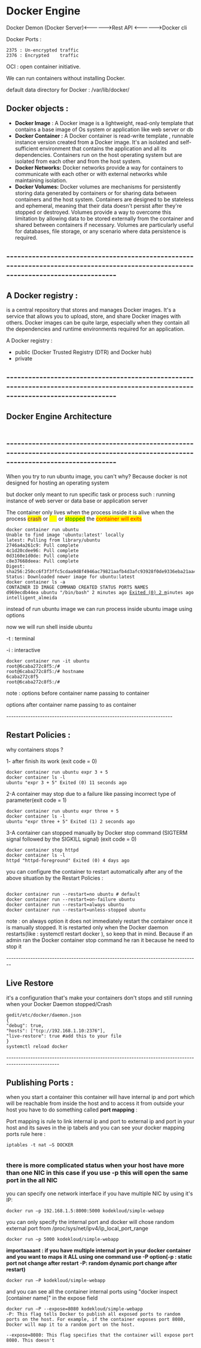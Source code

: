 # Docker Engine

Docker Demon (Docker Server)<------>Rest API  <------>Docker cli

Docker Ports :&#x20;

```
2375 : Un-encrypted traffic
2376 : Encrypted    traffic
```

&#x20;OCI : open container initiative.&#x20;

We can run containers without installing Docker.

default data directory for Docker : /var/lib/docker/

## Docker objects :&#x20;

* **Docker Image** : A Docker image is a lightweight, read-only template that contains a base image of Os system or application like web server or db
* **Docker Container :** A Docker container is read-write template , runnable instance version created from a Docker image. It's an isolated and self-sufficient environment that contains the application and all its dependencies. Containers run on the host operating system but are isolated from each other and from the host system.&#x20;
* **Docker Networks:** Docker networks provide a way for containers to communicate with each other or with external networks while maintaining isolation.
* **Docker Volumes:** Docker volumes are mechanisms for persistently storing data generated by containers or for sharing data between containers and the host system. Containers are designed to be stateless and ephemeral, meaning that their data doesn't persist after they're stopped or destroyed. Volumes provide a way to overcome this limitation by allowing data to be stored externally from the container and shared between containers if necessary. Volumes are particularly useful for databases, file storage, or any scenario where data persistence is required.

## ------------------------------------------------------------------------------------------------------------------------------------

## &#x20;A Docker registry :&#x20;

&#x20;is a central repository that stores and manages Docker images. It's a service that allows you to upload, store, and share Docker images with others. Docker images can be quite large, especially when they contain all the dependencies and runtime environments required for an application.

A Docker registry :&#x20;

* public  (Docker Trusted Registry (DTR) and Docker hub)
* private&#x20;

## ------------------------------------------------------------------------------------------------------------------------------------

## Docker Engine Architecture

<figure><img src=".gitbook/assets/Docker engine architecture.png" alt=""><figcaption></figcaption></figure>

## ------------------------------------------------------------------------------------------------------------------------------------&#x20;

When you try to run ubuntu image, you can't why? Because docker is not designed for hosting an operating system&#x20;

but docker only meant to run specific task or process such : running instance of web server or data base or application server

The container only lives when the process inside it is alive when the process <mark style="color:purple;">crash</mark> or <mark style="color:yellow;">die</mark> or <mark style="color:green;">stopped</mark> the <mark style="color:red;">container will exits</mark>&#x20;

<pre><code>docker container run ubuntu
Unable to find image 'ubuntu:latest' locally
latest: Pulling from library/ubuntu
2746a4a261c9: Pull complete
4c1d20cdee96: Pull complete
0d3160e1d0de: Pull complete
c8e37668deea: Pull complete
Digest: sha256:250cc6f3f3ffc5cdaa9d8f4946ac79821aafb4d3afc93928f0de9336eba21aa4
Status: Downloaded newer image for ubuntu:latest
docker container ls -a
CONTAINER ID IMAGE COMMAND CREATED STATUS PORTS NAMES
d969ecdb44ea ubuntu "/bin/bash" 2 minutes ago <a data-footnote-ref href="#user-content-fn-1">Exited (0) 2 m</a>inutes ago intelligent_almeida
</code></pre>

instead of run ubuntu image we can run process inside ubuntu image using options&#x20;

now we will run shell inside ubuntu

\-t : terminal&#x20;

\-i : interactive&#x20;

```
docker container run -it ubuntu
root@6caba272c8f5:/#
root@6caba272c8f5:/# hostname
6caba272c8f5
root@6caba272c8f5:/#
```

note : options before container name passing to container&#x20;

options after container name passing to as container&#x20;

\---------------------------------------------------------------------

## &#x20; Restart Policies :&#x20;

why containers stops ?

1- after finish its work (exit code = 0)

```
docker container run ubuntu expr 3 + 5
docker container ls -l
ubuntu "expr 3 + 5" Exited (0) 11 seconds ago
```

2-A container may stop due to a failure like passing  incorrect type of parameter(exit code = 1)

```
docker container run ubuntu expr three + 5
docker container ls -l
ubuntu "expr three + 5" Exited (1) 2 seconds ago
```

3-A container can stopped manually by Docker stop command (SIGTERM signal followed by the SIGKILL signal) (exit code = 0)

```
docker container stop httpd
docker container ls -l
httpd "httpd-foreground" Exited (0) 4 days ago
```

you can configure the container to restart automatically after any of the above situation by the Restart Policies : &#x20;

<figure><img src=".gitbook/assets/Restart ploicy.png" alt=""><figcaption></figcaption></figure>

```
docker container run --restart=no ubuntu # default
docker container run --restart=on-failure ubuntu
docker container run --restart=always ubuntu
docker container run --restart=unless-stopped ubuntu
```

note : on always option it does not immediately restart the container once it is manually stopped. It is restarted only when the Docker daemon restarts(like : systemctl restart docker ), so keep that in mind. Because if an admin ran the Docker container stop command he ran it because he need to stop it&#x20;

\--------------------------------------------------------------------------------

## Live Restore

it's a configuration that's make your containers don't stops and still running when your Docker Daemon stopped/Crash&#x20;

```
gedit/etc/docker/daemon.json
{
"debug": true,
"hosts": ["tcp://192.168.1.10:2376"],
"live-restore": true #add this to your file
}
systemctl reload docker
```

\----------------------------------------------------------------------------------------------------

## &#x20;Publishing Ports  :&#x20;

&#x20;when you start a container this container will have internal ip and port which will be reachable from inside the host and to access it from outside your host you have to do something called **port mapping** :&#x20;

Port mapping is rule to link internal ip and port to external ip and port in your host and its saves in the ip tabels and you can see your docker mapping ports rule here :&#x20;

```
iptables -t nat –S DOCKER
```

<figure><img src=".gitbook/assets/port-mapping.png" alt=""><figcaption></figcaption></figure>

### &#x20;there is more complicated status when your host have more than one NIC in this case if you use -p this will open the same port in the all NIC

you can specify one network interface if you have multiple NIC by using it's IP:

```
docker run –p 192.168.1.5:8000:5000 kodekloud/simple-webapp
```

you can only specify the internal port and docker will chose random external port from /proc/sys/net/ipv4/ip\_local\_port\_range&#x20;

```
docker run –p 5000 kodekloud/simple-webapp
```

**importaaaant : if you have multiple internal port in your docker container and you want to maps it ALL using one command use -P option(-p : static port not change after restart -P: random dynamic port change after restart)**

```
docker run –P kodekloud/simple-webapp
```

and you can see all the container internal ports using "docker inspect \[container name]" in the expose field

```
docker run –P --expose=8080 kodekloud/simple-webapp
-P: This flag tells Docker to publish all exposed ports to random ports on the host. For example, if the container exposes port 8080, Docker will map it to a random port on the host.

--expose=8080: This flag specifies that the container will expose port 8080. This doesn't 
```

[^1]: 

